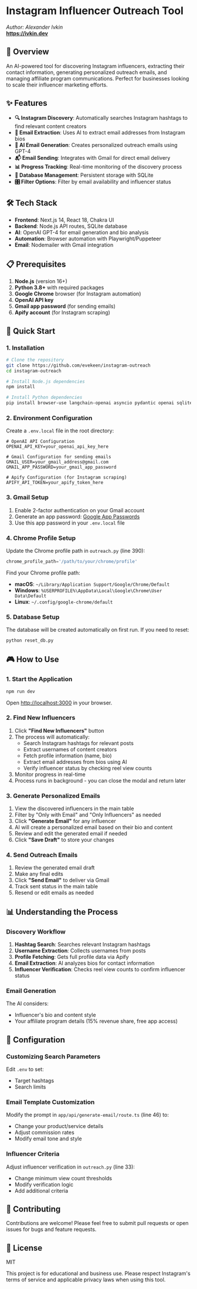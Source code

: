 # Instagram Influencer Outreach Tool

*Author: Alexander Ivkin*  
**https://ivkin.dev**  

## 🎯 Overview

An AI-powered tool for discovering Instagram influencers, extracting their contact information, generating personalized outreach emails, and managing affiliate program communications. Perfect for businesses looking to scale their influencer marketing efforts.

## ✨ Features

- **🔍 Instagram Discovery**: Automatically searches Instagram hashtags to find relevant content creators
- **📧 Email Extraction**: Uses AI to extract email addresses from Instagram bios
- **🤖 AI Email Generation**: Creates personalized outreach emails using GPT-4
- **📬 Email Sending**: Integrates with Gmail for direct email delivery
- **📊 Progress Tracking**: Real-time monitoring of the discovery process
- **💾 Database Management**: Persistent storage with SQLite
- **🎛️ Filter Options**: Filter by email availability and influencer status

## 🛠️ Tech Stack

- **Frontend**: Next.js 14, React 18, Chakra UI
- **Backend**: Node.js API routes, SQLite database
- **AI**: OpenAI GPT-4 for email generation and bio analysis
- **Automation**: Browser automation with Playwright/Puppeteer
- **Email**: Nodemailer with Gmail integration

## 📋 Prerequisites

1. **Node.js** (version 16+)
2. **Python 3.8+** with required packages
3. **Google Chrome** browser (for Instagram automation)
4. **OpenAI API key**
5. **Gmail app password** (for sending emails)
6. **Apify account** (for Instagram scraping)

## 🚀 Quick Start

### 1. Installation

```bash
# Clone the repository
git clone https://github.com/evekeen/instagram-outreach
cd instagram-outreach

# Install Node.js dependencies
npm install

# Install Python dependencies
pip install browser-use langchain-openai asyncio pydantic openai sqlite3
```

### 2. Environment Configuration

Create a `.env.local` file in the root directory:

```env
# OpenAI API Configuration
OPENAI_API_KEY=your_openai_api_key_here

# Gmail Configuration for sending emails
GMAIL_USER=your_gmail_address@gmail.com
GMAIL_APP_PASSWORD=your_gmail_app_password

# Apify Configuration (for Instagram scraping)
APIFY_API_TOKEN=your_apify_token_here
```

### 3. Gmail Setup

1. Enable 2-factor authentication on your Gmail account
2. Generate an app password: [Google App Passwords](https://myaccount.google.com/apppasswords)
3. Use this app password in your `.env.local` file

### 4. Chrome Profile Setup

Update the Chrome profile path in `outreach.py` (line 390):

```python
chrome_profile_path='/path/to/your/chrome/profile'
```

Find your Chrome profile path:
- **macOS**: `~/Library/Application Support/Google/Chrome/Default`
- **Windows**: `%USERPROFILE%\AppData\Local\Google\Chrome\User Data\Default`
- **Linux**: `~/.config/google-chrome/default`

### 5. Database Setup

The database will be created automatically on first run. If you need to reset:

```bash
python reset_db.py
```

## 🎮 How to Use

### 1. Start the Application

```bash
npm run dev
```

Open [http://localhost:3000](http://localhost:3000) in your browser.

### 2. Find New Influencers

1. Click **"Find New Influencers"** button
2. The process will automatically:
   - Search Instagram hashtags for relevant posts
   - Extract usernames of content creators
   - Fetch profile information (name, bio)
   - Extract email addresses from bios using AI
   - Verify influencer status by checking reel view counts
3. Monitor progress in real-time
4. Process runs in background - you can close the modal and return later

### 3. Generate Personalized Emails

1. View the discovered influencers in the main table
2. Filter by "Only with Email" and "Only Influencers" as needed
3. Click **"Generate Email"** for any influencer
4. AI will create a personalized email based on their bio and content
5. Review and edit the generated email if needed
6. Click **"Save Draft"** to store your changes

### 4. Send Outreach Emails

1. Review the generated email draft
2. Make any final edits
3. Click **"Send Email"** to deliver via Gmail
4. Track sent status in the main table
5. Resend or edit emails as needed

## 📊 Understanding the Process

### Discovery Workflow

1. **Hashtag Search**: Searches relevant Instagram hashtags
2. **Username Extraction**: Collects usernames from posts
3. **Profile Fetching**: Gets full profile data via Apify
4. **Email Extraction**: AI analyzes bios for contact information
5. **Influencer Verification**: Checks reel view counts to confirm influencer status

### Email Generation

The AI considers:
- Influencer's bio and content style
- Your affiliate program details (15% revenue share, free app access)

## 🔧 Configuration

### Customizing Search Parameters

Edit `.env` to set:
- Target hashtags
- Search limits

### Email Template Customization

Modify the prompt in `app/api/generate-email/route.ts` (line 46) to:
- Change your product/service details
- Adjust commission rates
- Modify email tone and style

### Influencer Criteria

Adjust influencer verification in `outreach.py` (line 33):
- Change minimum view count thresholds
- Modify verification logic
- Add additional criteria


## 🤝 Contributing

Contributions are welcome! Please feel free to submit pull requests or open issues for bugs and feature requests.

## 📄 License

MIT

This project is for educational and business use. Please respect Instagram's terms of service and applicable privacy laws when using this tool.
